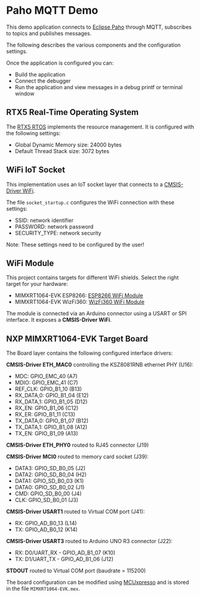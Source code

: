 Paho MQTT Demo
==============

This demo application connects to [Eclipse Paho](https://www.eclipse.org/paho/) 
through MQTT, subscribes to topics and publishes messages.

The following describes the various components and the configuration settings.

Once the application is configured you can:
 - Build the application
 - Connect the debugger
 - Run the application and view messages in a debug printf or terminal window


RTX5 Real-Time Operating System
-------------------------------
The [RTX5 RTOS](https://arm-software.github.io/CMSIS_5/RTOS2/html/rtx5_impl.html) 
implements the resource management. It is configured with the following settings:

- Global Dynamic Memory size: 24000 bytes
- Default Thread Stack size: 3072 bytes


WiFi IoT Socket
---------------
This implementation uses an IoT socket layer that connects to a 
[CMSIS-Driver WiFi](https://arm-software.github.io/CMSIS_5/Driver/html/index.html).

The file `socket_startup.c` configures the WiFi connection with these settings:
 - SSID:          network identifier
 - PASSWORD:      network password
 - SECURITY_TYPE: network security

Note: These settings need to be configured by the user!


WiFi Module
-----------
This project contains targets for different WiFi shields. Select the right target for your hardware:
 - MIMXRT1064-EVK ESP8266:  [ESP8266 WiFi Module](https://www2.keil.com/iot/shields/wrl13287)
 - MIMXRT1064-EVK WizFi360: [WizFi360 WiFi Module](https://www2.keil.com/iot/shields/wizfi360)

The module is connected via an Arduino connector using a USART or SPI interface.
It exposes a **CMSIS-Driver WiFi**.


NXP MIMXRT1064-EVK Target Board
-------------------------------
The Board layer contains the following configured interface drivers:

**CMSIS-Driver ETH_MAC0** controlling the KSZ8081RNB ethernet PHY (U16):
 - MDC:       GPIO_EMC_40 (A7)
 - MDIO:      GPIO_EMC_41 (C7)
 - REF_CLK:   GPIO_B1_10  (B13)
 - RX_DATA,0: GPIO_B1_04  (E12)
 - RX_DATA,1: GPIO_B1_05  (D12)
 - RX_EN:     GPIO_B1_06  (C12)
 - RX_ER:     GPIO_B1_11  (C13)
 - TX_DATA,0: GPIO_B1_07  (B12)
 - TX_DATA,1: GPIO_B1_08  (A12)
 - TX_EN:     GPIO_B1_09  (A13)

**CMSIS-Driver ETH_PHY0** routed to RJ45 connector (J19)

**CMSIS-Driver MCI0** routed to memory card socket (J39):
 - DATA3: GPIO_SD_B0_05 (J2)
 - DATA2: GPIO_SD_B0_04 (H2)
 - DATA1: GPIO_SD_B0_03 (K1)
 - DATA0: GPIO_SD_B0_02 (J1)
 - CMD:   GPIO_SD_B0_00 (J4)
 - CLK:   GPIO_SD_B0_01 (J3)

**CMSIS-Driver USART1** routed to Virtual COM port (J41):
 - RX: GPIO_AD_B0_13 (L14)
 - TX: GPIO_AD_B0_12 (K14)

**CMSIS-Driver USART3** routed to Arduino UNO R3 connector (J22):
 - RX: D0/UART_RX - GPIO_AD_B1_07 (K10)
 - TX: D1/UART_TX - GPIO_AD_B1_06 (J12)

**STDOUT** routed to Virtual COM port (baudrate = 115200)

The board configuration can be modified using 
[MCUxpresso](https://www.keil.com/nxp) 
and is stored in the file `MIMXRT1064-EVK.mex`.

